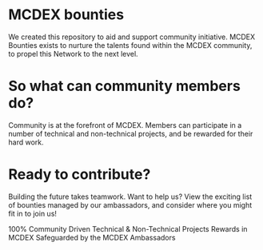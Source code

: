 # MCDEX bounties

We created this repository to aid and support community initiative. MCDEX Bounties exists to nurture the talents found within the MCDEX community, to propel this Network to the next level.

# So what can community members do?
Community is at the forefront of MCDEX. Members can participate in a number of technical and non-technical projects, and be rewarded for their hard work.

# Ready to contribute?
Building the future takes teamwork. Want to help us? View the exciting list of bounties managed by our ambassadors, and consider where you might fit in to join us!

100% Community Driven
Technical & Non-Technical Projects
Rewards in MCDEX
Safeguarded by the MCDEX Ambassadors
